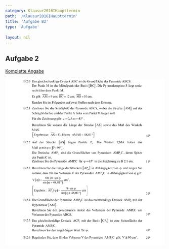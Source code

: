 ```yaml
---
category: Klausur2016IHaupttermin
path: '/Klausur2016IHaupttermin'
title: 'Aufgabe B2'
type: 'Aufgabe'

layout: nil
---
```


## Aufgabe 2
<p> <a href="https://www.isb.bayern.de/download/18517/2016_mi_ht.pdf"> Komplette Angabe </a> </p>
<img src="./Aufgabenstellungen/2016_mi_ht/2016_mi_ht_b2.png">


